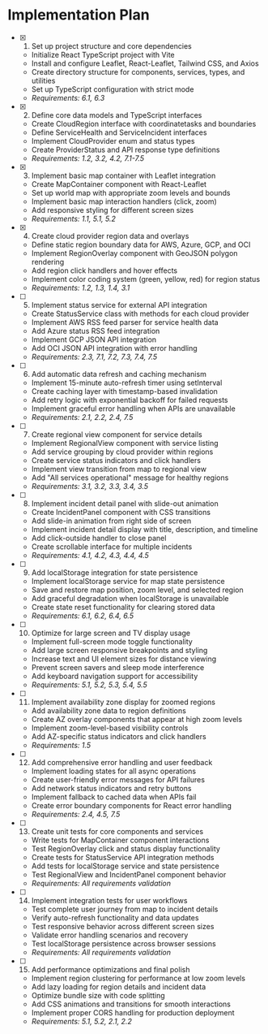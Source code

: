 # Implementation Plan

- [x] 1. Set up project structure and core dependencies




  - Initialize React TypeScript project with Vite
  - Install and configure Leaflet, React-Leaflet, Tailwind CSS, and Axios
  - Create directory structure for components, services, types, and utilities
  - Set up TypeScript configuration with strict mode
  - _Requirements: 6.1, 6.3_

- [x] 2. Define core data models and TypeScript interfaces



  - Create CloudRegion interface with coordinatetasks and boundaries
  - Define ServiceHealth and ServiceIncident interfaces
  - Implement CloudProvider enum and status types
  - Create ProviderStatus and API response type definitions
  - _Requirements: 1.2, 3.2, 4.2, 7.1-7.5_

- [x] 3. Implement basic map container with Leaflet integration



  - Create MapContainer component with React-Leaflet
  - Set up world map with appropriate zoom levels and bounds
  - Implement basic map interaction handlers (click, zoom)
  - Add responsive styling for different screen sizes
  - _Requirements: 1.1, 5.1, 5.2_

- [x] 4. Create cloud provider region data and overlays



  - Define static region boundary data for AWS, Azure, GCP, and OCI
  - Implement RegionOverlay component with GeoJSON polygon rendering
  - Add region click handlers and hover effects
  - Implement color coding system (green, yellow, red) for region status
  - _Requirements: 1.2, 1.3, 1.4, 3.1_

- [ ] 5. Implement status service for external API integration
  - Create StatusService class with methods for each cloud provider
  - Implement AWS RSS feed parser for service health data
  - Add Azure status RSS feed integration
  - Implement GCP JSON API integration
  - Add OCI JSON API integration with error handling
  - _Requirements: 2.3, 7.1, 7.2, 7.3, 7.4, 7.5_

- [ ] 6. Add automatic data refresh and caching mechanism
  - Implement 15-minute auto-refresh timer using setInterval
  - Create caching layer with timestamp-based invalidation
  - Add retry logic with exponential backoff for failed requests
  - Implement graceful error handling when APIs are unavailable
  - _Requirements: 2.1, 2.2, 2.4, 7.5_

- [ ] 7. Create regional view component for service details
  - Implement RegionalView component with service listing
  - Add service grouping by cloud provider within regions
  - Create service status indicators and click handlers
  - Implement view transition from map to regional view
  - Add "All services operational" message for healthy regions
  - _Requirements: 3.1, 3.2, 3.3, 3.4, 3.5_

- [ ] 8. Implement incident detail panel with slide-out animation
  - Create IncidentPanel component with CSS transitions
  - Add slide-in animation from right side of screen
  - Implement incident detail display with title, description, and timeline
  - Add click-outside handler to close panel
  - Create scrollable interface for multiple incidents
  - _Requirements: 4.1, 4.2, 4.3, 4.4, 4.5_

- [ ] 9. Add localStorage integration for state persistence
  - Implement localStorage service for map state persistence
  - Save and restore map position, zoom level, and selected region
  - Add graceful degradation when localStorage is unavailable
  - Create state reset functionality for clearing stored data
  - _Requirements: 6.1, 6.2, 6.4, 6.5_

- [ ] 10. Optimize for large screen and TV display usage
  - Implement full-screen mode toggle functionality
  - Add large screen responsive breakpoints and styling
  - Increase text and UI element sizes for distance viewing
  - Prevent screen savers and sleep mode interference
  - Add keyboard navigation support for accessibility
  - _Requirements: 5.1, 5.2, 5.3, 5.4, 5.5_

- [ ] 11. Implement availability zone display for zoomed regions
  - Add availability zone data to region definitions
  - Create AZ overlay components that appear at high zoom levels
  - Implement zoom-level-based visibility controls
  - Add AZ-specific status indicators and click handlers
  - _Requirements: 1.5_

- [ ] 12. Add comprehensive error handling and user feedback
  - Implement loading states for all async operations
  - Create user-friendly error messages for API failures
  - Add network status indicators and retry buttons
  - Implement fallback to cached data when APIs fail
  - Create error boundary components for React error handling
  - _Requirements: 2.4, 4.5, 7.5_

- [ ] 13. Create unit tests for core components and services
  - Write tests for MapContainer component interactions
  - Test RegionOverlay click and status display functionality
  - Create tests for StatusService API integration methods
  - Add tests for localStorage service and state persistence
  - Test RegionalView and IncidentPanel component behavior
  - _Requirements: All requirements validation_

- [ ] 14. Implement integration tests for user workflows
  - Test complete user journey from map to incident details
  - Verify auto-refresh functionality and data updates
  - Test responsive behavior across different screen sizes
  - Validate error handling scenarios and recovery
  - Test localStorage persistence across browser sessions
  - _Requirements: All requirements validation_

- [ ] 15. Add performance optimizations and final polish
  - Implement region clustering for performance at low zoom levels
  - Add lazy loading for region details and incident data
  - Optimize bundle size with code splitting
  - Add CSS animations and transitions for smooth interactions
  - Implement proper CORS handling for production deployment
  - _Requirements: 5.1, 5.2, 2.1, 2.2_